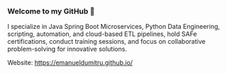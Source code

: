 ### Welcome to my GitHub 👋
I specialize in Java Spring Boot Microservices, Python Data Engineering, scripting, automation, and cloud-based ETL pipelines, hold SAFe certifications, conduct training sessions, and focus on collaborative problem-solving for innovative solutions.

Website: https://emanueldumitru.github.io/
